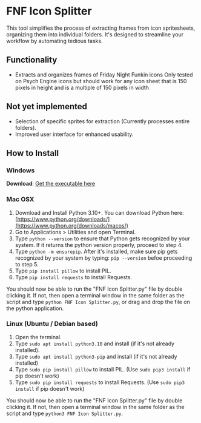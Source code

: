 # FNF Icon Splitter
This tool simplifies the process of extracting frames from icon spritesheets, organizing them into individual folders. 
It's designed to streamline your workflow by automating tedious tasks.

## Functionality
* Extracts and organizes frames of Friday Night Funkin icons 
Only tested on Psych Engine icons but should work for any icon sheet that is 150 pixels in height and is a multiple of 150 pixels in width

## Not yet implemented
* Selection of specific sprites for extraction (Currently processes entire folders).
* Improved user interface for enhanced usability.

## How to Install
### Windows
**Download**: [Get the executable here](https://github.com/MeguminBOT/FNF-Icon-Splitter/releases)

### Mac OSX
1. Download and Install Python 3.10+. You can download Python here: [https://www.python.org/downloads/](https://www.python.org/downloads/macos/)
2. Go to Applications > Utilities and open Terminal.
3. Type `python --version` to ensure that Python gets recognized by your system. If it returns the python version properly, proceed to step 4.
4. Type `python -m ensurepip`. After it's installed, make sure pip gets recognized by your system by typing: `pip --version` befoe proceeding to step 5.
5. Type `pip install pillow` to install PIL.
6. Type `pip install requests` to install Requests.

You should now be able to run the "FNF Icon Splitter.py" file by double clicking it. 
If not, then open a terminal window in the same folder as the script and type `python FNF Icon Splitter.py`, or drag and drop the file on the python application. 

### Linux (Ubuntu / Debian based)
1. Open the terminal.
2. Type `sudo apt install python3.10` and install (if it's not already installed).
3. Type `sudo apt install python3-pip` and install (if it's not already installed)
4. Type `sudo pip install pillow` to install PIL. (Use `sudo pip3 install` if pip doesn't work)
5. Type `sudo pip install requests` to install Requests. (Use `sudo pip3 install` if pip doesn't work)

You should now be able to run the "FNF Icon Splitter.py" file by double clicking it. 
If not, then open a terminal window in the same folder as the script and type `python3 FNF Icon Splitter.py`.
